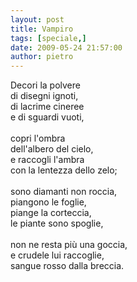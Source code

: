 ```yaml
---
layout: post
title: Vampiro
tags: [speciale,]
date: 2009-05-24 21:57:00
author: pietro
---
```

Decori la polvere<br/>di disegni ignoti,<br/>di lacrime cineree<br/>e di sguardi vuoti,<br/><br/>copri l'ombra<br/>dell'albero del cielo,<br/>e raccogli l'ambra<br/>con la lentezza dello zelo;<br/><br/>sono diamanti non roccia,<br/>piangono le foglie,<br/>piange la corteccia,<br/>le piante sono spoglie,<br/><br/>non ne resta più una goccia,<br/>e crudele lui raccoglie,<br/>sangue rosso dalla breccia.
